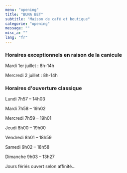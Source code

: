 ```yaml
---
menu: "opening"
title: "BUNA BET"
subtitle: "Maison de café et boutique"
categorie: "opening"
message: ""
misc_a: ""
lang: "fr"
---
```

### Horaires exceptionnels en raison de la canicule

Mardi 1er juillet : 8h-14h

Mercredi 2 juillet : 8h-14h

### Horaires d'ouverture classique

Lundi 7h57 – 14h03

Mardi 7h58 – 19h02

Mercredi 7h59 – 19h01

Jeudi 8h00 – 19h00

Vendredi 8h01 – 18h59

Samedi 9h02 – 18h58

Dimanche 9h03 – 13h27

Jours fériés ouvert selon affinité...

